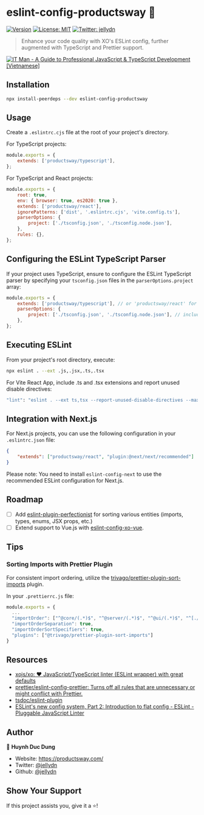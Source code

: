 # eslint-config-productsway 👋

[![Version](https://img.shields.io/npm/v/eslint-config-productsway.svg)](https://www.npmjs.com/package/eslint-config-productsway)
[![License: MIT](https://img.shields.io/badge/License-MIT-yellow.svg)](#)
[![Twitter: jellydn](https://img.shields.io/twitter/follow/jellydn.svg?style=social)](https://twitter.com/jellydn)

> Enhance your code quality with XO's ESLint config, further augmented with TypeScript and Prettier support.

[![IT Man - A Guide to Professional JavaScript & TypeScript Development [Vietnamese]](https://i.ytimg.com/vi/FTG0rTnhjV8/hqdefault.jpg)](https://www.youtube.com/watch?v=FTG0rTnhjV8)

## Installation

```sh
npx install-peerdeps --dev eslint-config-productsway
```

## Usage

Create a `.eslintrc.cjs` file at the root of your project's directory.

For TypeScript projects:

```js
module.exports = {
    extends: ['productsway/typescript'],
};
```

For TypeScript and React projects:

```js
module.exports = {
    root: true,
    env: { browser: true, es2020: true },
    extends: ['productsway/react'],
    ignorePatterns: ['dist', '.eslintrc.cjs', 'vite.config.ts'],
    parserOptions: {
        project: ['./tsconfig.json', './tsconfig.node.json'],
    },
    rules: {},
};
```

## Configuring the ESLint TypeScript Parser

If your project uses TypeScript, ensure to configure the ESLint TypeScript parser by specifying your `tsconfig.json` files in the `parserOptions.project` array:

```js
module.exports = {
    extends: ['productsway/typescript'], // or 'productsway/react' for TypeScript and React
    parserOptions: {
        project: ['./tsconfig.json', './tsconfig.node.json'], // include all your tsconfig.json files here
    },
};
```

## Executing ESLint

From your project's root directory, execute:

```sh
npx eslint . --ext .js,.jsx,.ts,.tsx
```

For Vite React App, include .ts and .tsx extensions and report unused disable directives:

```sh
"lint": "eslint . --ext ts,tsx --report-unused-disable-directives --max-warnings 0",
```

## Integration with Next.js

For Next.js projects, you can use the following configuration in your `.eslintrc.json` file:

```json
{
    "extends": ["productsway/react", "plugin:@next/next/recommended"]
}
```

Please note: You need to install `eslint-config-next` to use the recommended ESLint configuration for Next.js.

## Roadmap

-   [ ] Add [eslint-plugin-perfectionist](https://github.com/azat-io/eslint-plugin-perfectionist) for sorting various entities (imports, types, enums, JSX props, etc.)
-   [ ] Extend support to Vue.js with [eslint-config-xo-vue](https://github.com/ChocPanda/eslint-config-xo-vue#use-with-xo).

## Tips

### Sorting Imports with Prettier Plugin

For consistent import ordering, utilize the [trivago/prettier-plugin-sort-imports](https://github.com/trivago/prettier-plugin-sort-imports#usage) plugin.

In your `.prettierrc.js` file:

```js
module.exports = {
  ...
  "importOrder": ["^@core/(.*)$", "^@server/(.*)$", "^@ui/(.*)$", "^[./]"],
  "importOrderSeparation": true,
  "importOrderSortSpecifiers": true,
  "plugins": ["@trivago/prettier-plugin-sort-imports"]
}
```

## Resources

-   [xojs/xo: ❤️ JavaScript/TypeScript linter (ESLint wrapper) with great defaults](https://github.com/xojs/xo#configs)
-   [prettier/eslint-config-prettier: Turns off all rules that are unnecessary or might conflict with Prettier.](https://github.com/prettier/eslint-config-prettier)
-   [tsdoc/eslint-plugin](https://github.com/microsoft/tsdoc/tree/main/eslint-plugin)
-   [ESLint's new config system, Part 2: Introduction to flat config - ESLint - Pluggable JavaScript Linter](https://eslint.org/blog/2022/08/new-config-system-part-2/)

## Author

👤 **Huynh Duc Dung**

-   Website: https://productsway.com/
-   Twitter: [@jellydn](https://twitter.com/jellydn)
-   Github: [@jellydn](https://github.com/jellydn)

## Show Your Support

If this project assists you, give it a ⭐️!
